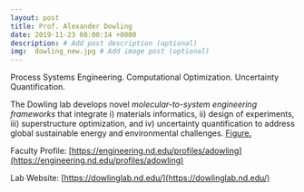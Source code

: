 ```yaml
---
layout: post
title: Prof. Alexander Dowling
date: 2019-11-23 00:00:14 +0000
description: # Add post description (optional)
img:  dowling_new.jpg # Add image post (optional)
---
```

Process Systems Engineering. Computational Optimization. Uncertainty Quantification.
<!--more-->

The Dowling lab develops novel *molecular-to-system engineering frameworks* that integrate i) materials informatics, ii) design of experiments, iii) superstructure optimization, and iv) uncertainty quantification to address global sustainable energy and environmental challenges. [Figure.](https://www.sciencedirect.com/science/article/pii/S2211339819300474)

Faculty Profile: [https://engineering.nd.edu/profiles/adowling](https://engineering.nd.edu/profiles/adowling)

Lab Website: [https://dowlinglab.nd.edu/](https://dowlinglab.nd.edu/)